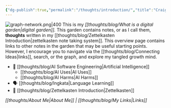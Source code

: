 ```yaml
---
{"dg-publish":true,"permalink":"/thoughts/introduction/","title":"Craig's Digital Garden","tags":["refactored","blogged","zettelkasten","gardenEntry"],"created":"2025-08-27T06:54:48.266+01:00","updated":"2025-09-25T19:04:42.943+01:00"}
---
```


![graph-network.png|400](/img/user/IMAGES/graph-network.png)
This is my _[[thoughts/blog/What is a digital garden\|digital garden]]._ This garden contains notes, or as I call them, **thoughts** written in my [[thoughts/blog/Zettelkasten Introduction\|zettelkasten note taking system]]. This overview page contains links to other notes in the garden that may be useful starting points. However, I encourage you to navigate via the [[thoughts/blog/Connecting Ideas\|links]], search, or the graph, and explore my tangled growth mind.

- 🤖 [[thoughts/blog/AI Software Engineering\|Artificial Intelligence]]
	- [[thoughts/blog/AI Uses\|AI Uses]]
	- [[thoughts/blog/AI Harms\|AI Harms]]
- 🗣️ [[thoughts/blog/lngkata\|Language Learning]]
- 📝 [[thoughts/blog/Zettelkasten Introduction\|Zettelkasten]]

*[[thoughts/About Me\|About Me]] | [[thoughts/blog/My Links\|Links]]*